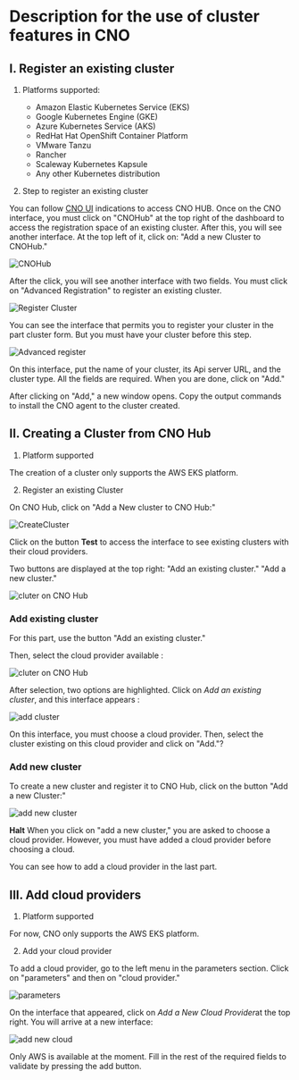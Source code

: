 # Description for the use of cluster features in CNO

## I. Register an existing cluster

1. Platforms supported: 

    - Amazon Elastic Kubernetes Service (EKS)
    - Google Kubernetes Engine (GKE)
    - Azure Kubernetes Service (AKS)
    - RedHat Hat OpenShift Container Platform
    - VMware Tanzu
    - Rancher
    - Scaleway Kubernetes Kapsule
    - Any other Kubernetes distribution

2. Step to register an existing cluster

You can follow [CNO UI](https://cno.cno-dev.beopenit.com/) indications to access CNO HUB.
Once on the CNO interface, you must click on "CNOHub" at the top right of the dashboard to access the registration space of an existing cluster. 
After this, you will see another interface. At the top left of it, click on: "Add a new Cluster to CNOHub."

![CNOHub](image/addcluster.png)

After the click, you will see another interface with two fields. You must click on "Advanced Registration" to register an existing cluster.

![Register Cluster](image/Registrer.PNG)

You can see the interface that permits you to register your cluster in the part cluster form. But you must have your cluster before this step.

![Advanced register](image/Advanced.PNG)

On this interface, put the name of your cluster, its Api server URL, and the cluster type. All the fields are required. When you are done, click on "Add."

After clicking on "Add,"  a new window opens. Copy the output commands to install the CNO agent to the cluster created.


## II. Creating a Cluster from CNO Hub

1. Platform supported

The creation of a cluster only supports the AWS EKS platform.

2. Register an existing Cluster

On CNO Hub, click on "Add a New cluster to CNO Hub:"

![CreateCluster](image/Cnohub_create.PNG)

Click on the button **Test** to access the interface to see existing clusters with their cloud providers.

Two buttons are displayed at the top right:
"Add an existing cluster."
"Add a new cluster."

![cluter on CNO Hub](image/ExistingORnewcluster.PNG)

### Add existing cluster

For this part, use the button "Add an existing cluster."

Then, select the cloud provider available :

![cluter on CNO Hub](image/chooseCloudProvider.PNG)

After selection, two options are highlighted. Click on *Add an existing cluster*, and this interface appears :

![add cluster](image/addExistingcluster.PNG)

On this interface, you must choose a cloud provider. Then, select the cluster existing on this cloud provider and click on "Add."?

### Add new cluster

To create a new cluster and register it to CNO Hub, click on the button "Add a new Cluster:"

![add new cluster](image/AddNewCluster.PNG)

**Halt** When you click on "add a new cluster," you are asked to choose a cloud provider. However, you must have added a cloud provider before choosing a cloud. 

You can see how to add a cloud provider in the last part.


## III. Add cloud providers

1. Platform supported

For now, CNO only supports the AWS EKS platform.

2. Add your cloud provider

To add a cloud provider, go to the left menu in the parameters section. Click on "parameters" and then on "cloud provider."

![parameters](image/CloudProvider.PNG)

On the interface that appeared, click on *Add a New Cloud Provider*at the top right. 
You will arrive at a new interface:

![add new cloud](image/addCloudProvider.PNG)

Only AWS is available at the moment. 
Fill in the rest of the required fields to validate by pressing the add button.

